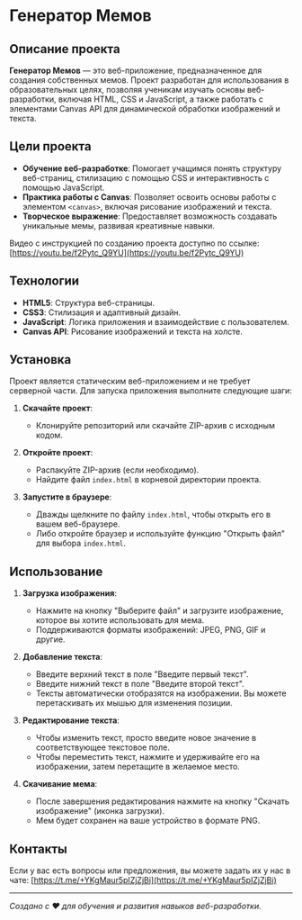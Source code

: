 # Генератор Мемов

## Описание проекта

**Генератор Мемов** — это веб-приложение, предназначенное для создания собственных мемов. Проект разработан для использования в образовательных целях, позволяя ученикам изучать основы веб-разработки, включая HTML, CSS и JavaScript, а также работать с элементами Canvas API для динамической обработки изображений и текста.

## Цели проекта

- **Обучение веб-разработке**: Помогает учащимся понять структуру веб-страниц, стилизацию с помощью CSS и интерактивность с помощью JavaScript.
- **Практика работы с Canvas**: Позволяет освоить основы работы с элементом `<canvas>`, включая рисование изображений и текста.
- **Творческое выражение**: Предоставляет возможность создавать уникальные мемы, развивая креативные навыки.

Видео с инструкцией по созданию проекта доступно по ссылке: [https://youtu.be/f2Pytc_Q9YU](https://youtu.be/f2Pytc_Q9YU)

## Технологии

- **HTML5**: Структура веб-страницы.
- **CSS3**: Стилизация и адаптивный дизайн.
- **JavaScript**: Логика приложения и взаимодействие с пользователем.
- **Canvas API**: Рисование изображений и текста на холсте.

## Установка

Проект является статическим веб-приложением и не требует серверной части. Для запуска приложения выполните следующие шаги:

1. **Скачайте проект**:
   - Клонируйте репозиторий или скачайте ZIP-архив с исходным кодом.

2. **Откройте проект**:
   - Распакуйте ZIP-архив (если необходимо).
   - Найдите файл `index.html` в корневой директории проекта.

3. **Запустите в браузере**:
   - Дважды щелкните по файлу `index.html`, чтобы открыть его в вашем веб-браузере.
   - Либо откройте браузер и используйте функцию "Открыть файл" для выбора `index.html`.

## Использование

1. **Загрузка изображения**:
   - Нажмите на кнопку "Выберите файл" и загрузите изображение, которое вы хотите использовать для мема.
   - Поддерживаются форматы изображений: JPEG, PNG, GIF и другие.

2. **Добавление текста**:
   - Введите верхний текст в поле "Введите первый текст".
   - Введите нижний текст в поле "Введите второй текст".
   - Тексты автоматически отобразятся на изображении. Вы можете перетаскивать их мышью для изменения позиции.

3. **Редактирование текста**:
   - Чтобы изменить текст, просто введите новое значение в соответствующее текстовое поле.
   - Чтобы переместить текст, нажмите и удерживайте его на изображении, затем перетащите в желаемое место.

4. **Скачивание мема**:
   - После завершения редактирования нажмите на кнопку "Скачать изображение" (иконка загрузки).
   - Мем будет сохранен на ваше устройство в формате PNG.

## Контакты

Если у вас есть вопросы или предложения, вы можете задать их у нас в чате: [https://t.me/+YKgMaur5pIZjZjBi](https://t.me/+YKgMaur5pIZjZjBi)

---

*Создано с ❤️ для обучения и развития навыков веб-разработки.*
